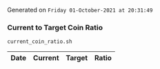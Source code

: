 Generated on `Friday 01-October-2021 at 20:31:49`

### Current to Target Coin Ratio
`current_coin_ratio.sh`

Date|Current|Target|Ratio
---|---|---|---
